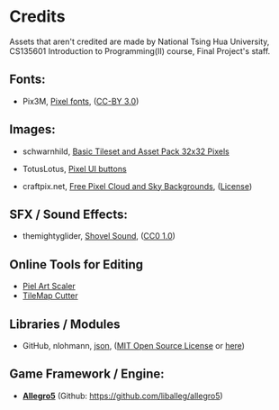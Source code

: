 # Credits
Assets that aren't credited are made by National Tsing Hua University, CS135601 Introduction to Programming(II) course, Final Project's staff.

## Fonts: 
- Pix3M, [Pixel fonts](https://opengameart.org/content/pixel-fonts-by-pix3m), ([CC-BY 3.0](https://creativecommons.org/licenses/by/3.0/)) <br>
## Images:
- schwarnhild, [Basic Tileset and Asset Pack 32x32 Pixels](https://schwarnhild.itch.io/basic-tileset-and-asset-pack-32x32-pixels)<br>

- TotusLotus, [Pixel UI buttons](https://totuslotus.itch.io/pixel-ui-buttons)<br>

- craftpix.net, [Free Pixel Cloud and Sky Backgrounds](https://free-game-assets.itch.io/free-pixel-art-cloud-and-sky-backgrounds?download), ([License](https://craftpix.net/file-licenses/))

## SFX / Sound Effects:
- themightyglider, [Shovel Sound](https://opengameart.org/content/shovel-sound), ([CC0 1.0](https://creativecommons.org/publicdomain/zero/1.0/))

## Online Tools for Editing
- [Piel Art Scaler](https://lospec.com/pixel-art-scaler/)
- [TileMap Cutter](https://ezgif.com/)

## Libraries / Modules
- GitHub, nlohmann, [json](https://github.com/nlohmann/json), ([MIT Open Source License](https://opensource.org/license/mit/) or [here](https://github.com/nlohmann/json/blob/develop/LICENSE.MIT))

## Game Framework / Engine: 
- **[Allegro5](https://liballeg.org/a5docs/trunk/)** (Github: <https://github.com/liballeg/allegro5>)
